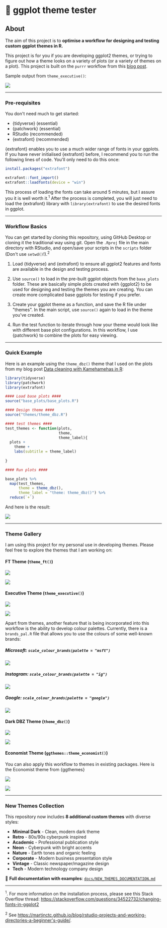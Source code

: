 # 🎨 ggplot theme tester

## About

The aim of this project is to **optimise a workflow for designing and testing custom ggplot themes in R.** 

This project is for you if you are developing ggplot2 themes, or trying to figure out how a theme looks on a variety of plots (or a variety of themes on a plot). This project is built on the `purrr` workflow from this [blog post](https://martinctc.github.io/blog/vignette-generate-your-own-ggplot-theme-gallery/).

Sample output from `theme_executive()`:

![](/examples/example_executive.png)

---

### Pre-requisites

You don't need much to get started:

- {tidyverse} (essential) 
- {patchwork} (essential)
- RStudio (recommended)
- {extrafont} (recommended)

{extrafont} enables you to use a much wider range of fonts in your ggplots. If you have never initialised {extrafont} before, I recommend you to run the following lines of code. You'll only need to do this once:
```r
install.packages("extrafont")

extrafont::font_import()
extrafont::loadfonts(device = "win")
```
This process of loading the fonts can take around 5 minutes, but I assure you it is well worth it.<sup>1</sup> After the process is completed, you will just need to load the {extrafont} library with `library(extrafont)` to use the desired fonts in ggplot.

---
### Workflow Basics

You can get started by cloning this repository, using GitHub Desktop or cloning it the traditional way using git. Open the `.Rproj` file in the main directory with RStudio, and open/save your scripts in the `scripts` folder (Don't use `setwd()`!).<sup>2</sup>

1. Load {tidyverse} and {extrafont} to ensure all ggplot2 features and fonts are available in the design and testing process.

2. Use `source()` to load in the pre-built ggplot objects from the `base_plots` folder. These are basically simple plots created with {ggplot2} to be used for designing and testing the themes you are creating. You can create more complicated base ggplots for testing if you prefer.

3. Create your ggplot theme as a function, and save the R file under "themes". In the main script, use `source()` again to load in the theme you've created. 

4. Run the test function to iterate through how your theme would look like with different base plot configurations. In this workflow, I use {patchwork} to combine the plots for easy viewing.

---

### Quick Example

Here is an example using the `theme_dbz()` theme that I used on the plots from my blog post [Data cleaning with Kamehamehas in R](https://martinctc.github.io/blog/data-cleaning-with-kamehamehas-in-r/):

```r
library(tidyverse)
library(patchwork)
library(extrafont)

#### Load base plots ####
source("base_plots/base_plots.R")

#### Design theme ####
source("themes/theme_dbz.R")

#### test themes ####
test_themes <- function(plots,
                        theme,
                        theme_label){
  plots +
    theme +
    labs(subtitle = theme_label)
  
}

#### Run plots ####

base_plots %>%
  map(test_themes,
      theme = theme_dbz(),
      theme_label = "theme: theme_dbz()") %>%
  reduce(`+`)

```

And here is the result:

![](examples/example_dbz.png)

---

### Theme Gallery

I am using this project for my personal use in developing themes. Please feel free to explore the themes that I am working on: 

#### FT Theme (`theme_ft()`)

![](examples/example_ft.png)

![](examples/example_ft2.png)

#### Executive Theme (`theme_executive()`)

![](/examples/example_executive.png)

![](/examples/example_executive2.png)

Apart from themes, another feature that is being incorporated into this workflow is the ability to develop colour palettes. Currently, there is a `brands_pal.R` file that allows you to use the colours of some well-known brands:

##### Microsoft: `scale_colour_brands(palette = "msft")`

![](/examples/example_executive2_msft.png)

##### Instagram: `scale_colour_brands(palette = "ig")`

![](/examples/example_executive2_ig.png)

##### Google: `scale_colour_brands(palette = "google")`

![](/examples/example_executive2_google.png)


#### Dark DBZ Theme (`theme_dbz()`)

![](/examples/example_dbz.png)

![](/examples/example_dbz2.png)

#### Economist Theme (`ggthemes::theme_economist()`)

You can also apply this workflow to themes in existing packages. Here is the Economist theme from {ggthemes}

![](/examples/example_economist.png)

![](/examples/example_economist2.png)

---

### New Themes Collection

This repository now includes **8 additional custom themes** with diverse styles:

- **Minimal Dark** - Clean, modern dark theme
- **Retro** - 80s/90s cyberpunk inspired
- **Academic** - Professional publication style
- **Neon** - Cyberpunk with bright accents
- **Nature** - Earth tones and organic feeling
- **Corporate** - Modern business presentation style
- **Vintage** - Classic newspaper/magazine design
- **Tech** - Modern technology company design

📖 **Full documentation with examples**: [`docs/NEW_THEMES_DOCUMENTATION.md`](docs/NEW_THEMES_DOCUMENTATION.md)

---

<sup>1</sup>. For more information on the installation process, please see this Stack Overflow thread: https://stackoverflow.com/questions/34522732/changing-fonts-in-ggplot2

<sup>2</sup> See https://martinctc.github.io/blog/rstudio-projects-and-working-directories-a-beginner's-guide/.
